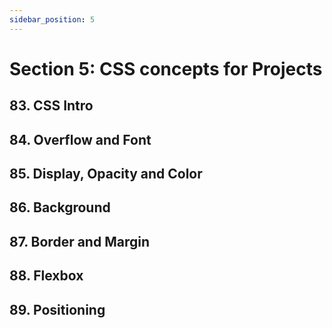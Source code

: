 ```yaml
---
sidebar_position: 5
---
```


# Section 5: CSS concepts for Projects

## 83. CSS Intro

>

## 84. Overflow and Font

>

## 85. Display, Opacity and Color

>

## 86. Background

>

## 87. Border and Margin

>

## 88. Flexbox

>

## 89. Positioning

>
